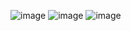 ![image](https://github.com/HSLE24/js-study-group-1/assets/4832903/28792fe9-a80f-44b2-af04-ba373fecc3d9)
![image](https://github.com/HSLE24/js-study-group-1/assets/4832903/8e49e25b-155c-4058-96dd-10afa4eb2eb0)
![image](https://github.com/HSLE24/js-study-group-1/assets/4832903/e52fc6b6-b7c7-4359-b449-98ec89fe0278)